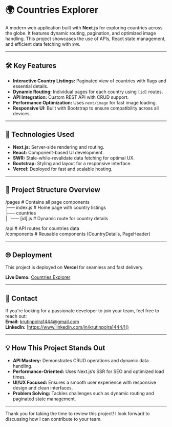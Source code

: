 # 🌍 Countries Explorer

A modern web application built with **Next.js** for exploring countries across the globe. It features dynamic routing, pagination, and optimized image handling. This project showcases the use of APIs, React state management, and efficient data fetching with `SWR`.  

---

## 🛠️ Key Features
- **Interactive Country Listings:** Paginated view of countries with flags and essential details.
- **Dynamic Routing:** Individual pages for each country using `[id]` routes.
- **API Integration:** Custom REST API with CRUD support.
- **Performance Optimization:** Uses `next/image` for fast image loading.
- **Responsive UI:** Built with Bootstrap to ensure compatibility across all devices.

---

## 🚀 Technologies Used
- **Next.js:** Server-side rendering and routing.
- **React:** Component-based UI development.
- **SWR:** Stale-while-revalidate data fetching for optimal UX.
- **Bootstrap:** Styling and layout for a responsive interface.
- **Vercel:** Deployed for fast and scalable hosting.

---

## 📁 Project Structure Overview

/pages               # Contains all page components   
├── index.js         # Home page with country listings   
├── countries          
│   └── [id].js      # Dynamic route for country details  

/api                 # API routes for countries data   
/components          # Reusable components (CountryDetails, PageHeader)  

---

## 🌐 Deployment
This project is deployed on **Vercel** for seamless and fast delivery.  

**Live Demo:** [Countries Explorer](https://your-vercel-app-url.vercel.app)

---

## 📧 Contact
If you're looking for a passionate developer to join your team, feel free to reach out:  
**Email:** krutinpolra1444@gmail.com  
**LinkedIn:** [https://www.linkedin.com/in/krutinpolra1444/]()

---

## 💡 How This Project Stands Out
- **API Mastery:** Demonstrates CRUD operations and dynamic data handling.
- **Performance-Oriented:** Uses Next.js’s SSR for SEO and optimized load times.
- **UI/UX Focused:** Ensures a smooth user experience with responsive design and clean interfaces.
- **Problem Solving:** Tackles challenges such as dynamic routing and paginated state management.

---

Thank you for taking the time to review this project! I look forward to discussing how I can contribute to your team.
